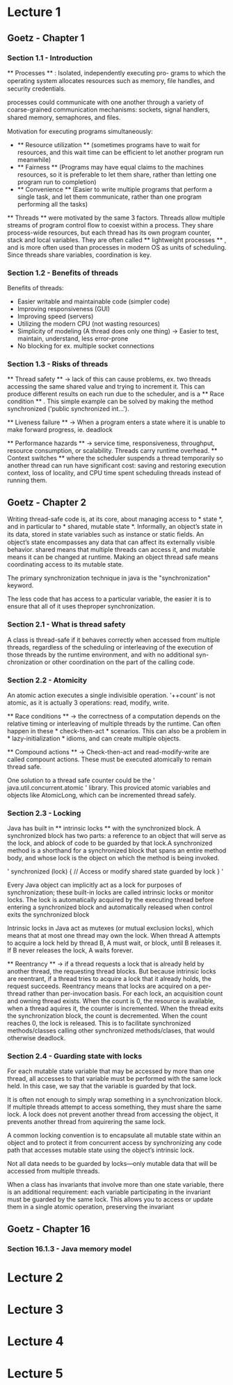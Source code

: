 # Lecture 1
## Goetz - Chapter 1
### Section 1.1 - Introduction
** Processes ** : Isolated, independently executing pro-
grams to which the operating system allocates resources such as memory, ﬁle
handles, and security credentials.

processes could communicate with one another through a variety of coarse-grained communication mechanisms: sockets, signal handlers, shared memory, semaphores, and ﬁles.

Motivation for executing programs simultaneously:
- ** Resource utilization ** (sometimes programs have to wait for resources, and this wait time can be efficient to let another program run meanwhile)
-  ** Fairness ** (Programs may have equal claims to the machines resources, so it is preferable to let them share, rather than letting one program run to completion)
- ** Convenience ** (Easier to write multiple programs that perform a single task, and let them communicate, rather than one program performing all the tasks)

** Threads ** were motivated by the same 3 factors. Threads allow multiple streams of program control flow to coexist within a process. They share process-wide resources, but each thread has its own program counter, stack and local variables. They are often called ** lightweight processes ** , and is more often used than processes in modern OS as units of scheduling. Since threads share variables, coordination is key.

### Section 1.2 - Benefits of threads

Benefits of threads:
- Easier writable and maintainable code (simpler code)
- Improving responsiveness (GUI)
- Improving speed (servers)
- Utilizing the modern CPU (not wasting resources)
- Simplicity of modeling (A thread does only one thing) -> Easier to test, maintain, understand, less error-prone
- No blocking for ex. multiple socket connections

### Section 1.3 - Risks of threads
** Thread safety ** -> lack of this can cause problems, ex. two threads accessing the same shared value and trying to increment it. This can produce different results on each run due to the scheduler, and is a ** Race condition ** . This simple example can be solved by making the method synchronized ('public synchronized int...').

** Liveness failure ** -> When a program enters a state where it is unable to make forward progress, ie. deadlock

** Performance hazards ** -> service time, responsiveness, throughput, resource consumption, or scalability. Threads carry runtime overhead. ** Context switches ** where the scheduler suspends a thread temporarily so another thread can run have significant cost: saving and restoring execution context, loss of locality, and CPU time spent scheduling threads instead of running them.


## Goetz - Chapter 2
Writing thread-safe code is, at its core, about managing access to * state *, and in particular to * shared, mutable state *. Informally, an object’s state in its data, stored in state variables such as instance or static ﬁelds. An object’s state encompasses any data that can affect its externally visible behavior. shared means that multiple threads can access it, and mutable means it can be changed at runtime. Making an object thread safe means coordinating access to its mutable state.

The primary synchronization technique in java is the "synchronization" keyword.

The less code that has access to a particular variable, the easier it is to ensure that all of it uses theproper synchronization.

### Section 2.1 - What is thread safety
A class is thread-safe if it behaves correctly when accessed from multiple
threads, regardless of the scheduling or interleaving of the execution of
those threads by the runtime environment, and with no additional syn-
chronization or other coordination on the part of the calling code.


### Section 2.2 - Atomicity
An atomic action executes a single indivisible operation. '++count' is not atomic, as it is actually 3 operations: read, modify, write.

** Race conditions ** -> the correctness of a computation depends on the relative timing or interleaving of multiple threads by the runtime. Can often happen in these * check-then-act * scenarios. This can also be a problem in * lazy-initialization * idioms, and can create multiple objects.

** Compound actions ** -> Check-then-act and read-modify-write are called compount actions. These must be executed atomically to remain thread safe.

One solution to a thread safe counter could be the ' java.util.concurrent.atomic ' library. This proviced atomic variables and objects like AtomicLong, which can be incremented thread safely.

### Section 2.3 - Locking
Java has built in ** intrinsic locks ** with the synchronized block. A synchronized block has two parts: a reference to an object that will serve as the lock, and ablock of code to be guarded by that lock.A synchronized method is a shorthand for a synchronized block that spans an entire method body, and whose lock is
the object on which the method is being invoked.

'
synchronized (lock) {
    // Access or modify shared state guarded by lock
}
'

Every Java object can implicitly act as a lock for purposes of synchronization;
these built-in locks are called intrinsic locks or monitor locks. The lock is automatically acquired by the executing thread before entering a synchronized block and automatically released when control exits the synchronized block

Intrinsic locks in Java act as mutexes (or mutual exclusion locks), which means
that at most one thread may own the lock. When thread A attempts to acquire a
lock held by thread B, A must wait, or block, until B releases it. If B never releases the lock, A waits forever.

** Reentrancy ** -> if a thread requests a lock that is already held by another thread, the requesting thread blocks. But because intrinsic locks are reentrant, if a thread tries to acquire a lock that it already holds, the request succeeds. Reentrancy means that locks are acquired on a per-thread rather than per-invocation basis. For each lock, an acquisition count and owning thread exists. When the count is 0, the resource is available, when a thread aquires it, the counter is incremented. When the thread exits the synchronization block, the count is decremented. When the count reaches 0, the lock is released. This is to facilitate synchronized methods/classes calling other synchronized methods/clases, that would otherwise deadlock.

### Section 2.4 - Guarding state with locks
For each mutable state variable that may be accessed by more than one
thread, all accesses to that variable must be performed with the same
lock held. In this case, we say that the variable is guarded by that lock.

It is often not enough to simply wrap something in a synchronization block. If multiple threads attempt to access something, they must share the same lock. A lock does not prevent another thread from accessing the object, it prevents another thread from aquirering the same lock.

A common locking convention is to encapsulate all mutable state within an
object and to protect it from concurrent access by synchronizing any code path
that accesses mutable state using the object’s intrinsic lock.

Not all data needs to be guarded by locks—only mutable data that will be
accessed from multiple threads.

When a class has invariants that involve more than
one state variable, there is an additional requirement: each variable participating in the invariant must be guarded by the same lock. This allows you to access or update them in a single atomic operation, preserving the invariant

## Goetz - Chapter 16
### Section 16.1.3 - Java memory model



# Lecture 2

# Lecture 3

# Lecture 4

# Lecture 5
